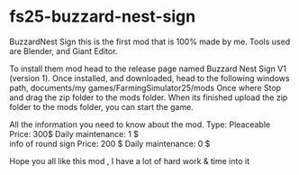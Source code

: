# fs25-buzzard-nest-sign
BuzzardNest Sign this is the first mod that is 100% made by me. Tools used are Blender, and Giant Editor.

To install them mod head to the release page named Buzzard Nest Sign V1 (version 1).
Once installed, and downloaded, head to the following windows path, documents/my games/FarmingSimulator25/mods
Once where Stop and drag the zip folder to the mods folder. When its finished upload the zip folder to the mods folder, you can start the game.



All the information you need to know about the mod. 
Type: Pleaceable
Price: 300$ 
Daily maintenance: 1 $  
info of round sign Price: 200 $ 
Daily maintenance: 0 $  


Hope you all like this mod , I have a lot of hard work &amp; time into it
